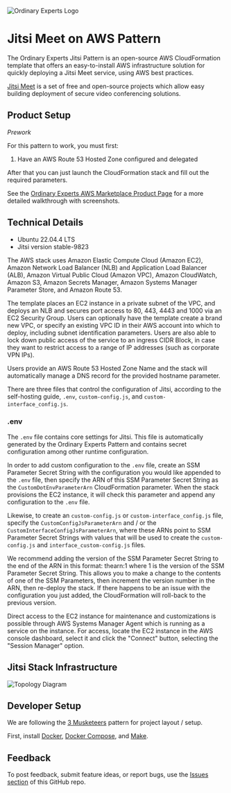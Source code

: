 ![Ordinary Experts Logo](https://ordinaryexperts.com/img/logo.png)

# Jitsi Meet on AWS Pattern

The Ordinary Experts Jitsi Pattern is an open-source AWS CloudFormation template that offers an easy-to-install AWS infrastructure solution for quickly deploying a Jitsi Meet service, using AWS best practices.

[Jitsi Meet](https://jitsi.org/) is a set of free and open-source projects which allow easy building deployment of secure video conferencing solutions.

## Product Setup

*Prework*

For this pattern to work, you must first:

1. Have an AWS Route 53 Hosted Zone configured and delegated

After that you can just launch the CloudFormation stack and fill out the required parameters.

See the [Ordinary Experts AWS Marketplace Product Page](https://ordinaryexperts.com/products/jitsi-pattern/) for a more detailed walkthrough with screenshots.

## Technical Details

* Ubuntu 22.04.4 LTS
* Jitsi version stable-9823

The AWS stack uses Amazon Elastic Compute Cloud (Amazon EC2), Amazon Network Load Balancer (NLB) and Application Load Balancer (ALB), Amazon Virtual Public Cloud (Amazon VPC), Amazon CloudWatch, Amazon S3, Amazon Secrets Manager, Amazon Systems Manager Parameter Store, and Amazon Route 53.

The template places an EC2 instance in a private subnet of the VPC, and deploys an NLB and secures port access to 80, 443, 4443 and 1000 via an EC2 Security Group. Users can optionally have the template create a brand new VPC, or specify an existing VPC ID in their AWS account into which to deploy, including subnet identification parameters. Users are also able to lock down public access of the service to an ingress CIDR Block, in case they want to restrict access to a range of IP addresses (such as corporate VPN IPs).

Users provide an AWS Route 53 Hosted Zone Name and the stack will automatically manage a DNS record for the provided hostname parameter.

There are three files that control the configuration of Jitsi, according to the self-hosting guide, `.env`, `custom-config.js`, and `custom-interface_config.js`.

### .env

The `.env` file contains core settings for Jitsi. This file is automatically generated by the Ordinary Experts Pattern and contains secret configuration among other runtime configuration.

In order to add custom configuration to the `.env` file, create an SSM Parameter Secret String with the configuration you would like appended to the `.env` file, then specify the ARN of this SSM Parameter Secret String as the `CustomDotEnvParameterArn` CloudFormation parameter. When the stack provisions the EC2 instance, it will check this parameter and append any configuration to the `.env` file.

Likewise, to create an `custom-config.js` or `custom-interface_config.js` file, specify the `CustomConfigJsParameterArn` and / or the `CustomInterfaceConfigJsParameterArn`, where these ARNs point to SSM Parameter Secret Strings with values that will be used to create the `custom-config.js` and `interface_custom-config.js` files.

We recommend adding the version of the SSM Parameter Secret String to the end of the ARN in this format: thearn:1 where 1 is the version of the SSM Parameter Secret String. This allows you to make a change to the contents of one of the SSM Parameters, then increment the version number in the ARN, then re-deploy the stack. If there happens to be an issue with the configuration you just added, the CloudFormation will roll-back to the previous version.

Direct access to the EC2 instance for maintenance and customizations is possible through AWS Systems Manager Agent which is running as a service on the instance. For access, locate the EC2 instance in the AWS console dashboard, select it and click the "Connect" button, selecting the "Session Manager" option.

## Jitsi Stack Infrastructure

![Topology Diagram](https://ordinaryexperts.com/img/services/oe_jitsi_patterns_topology_diagram.png)

## Developer Setup

We are following the [3 Musketeers](https://3musketeers.io/) pattern for project layout / setup.

First, install [Docker](https://www.docker.com/), [Docker Compose](https://docs.docker.com/compose/), and [Make](https://www.gnu.org/software/make/).

## Feedback

To post feedback, submit feature ideas, or report bugs, use the [Issues section](https://github.com/ordinaryexperts/aws-marketplace-oe-patterns-jitsi/issues) of this GitHub repo.
